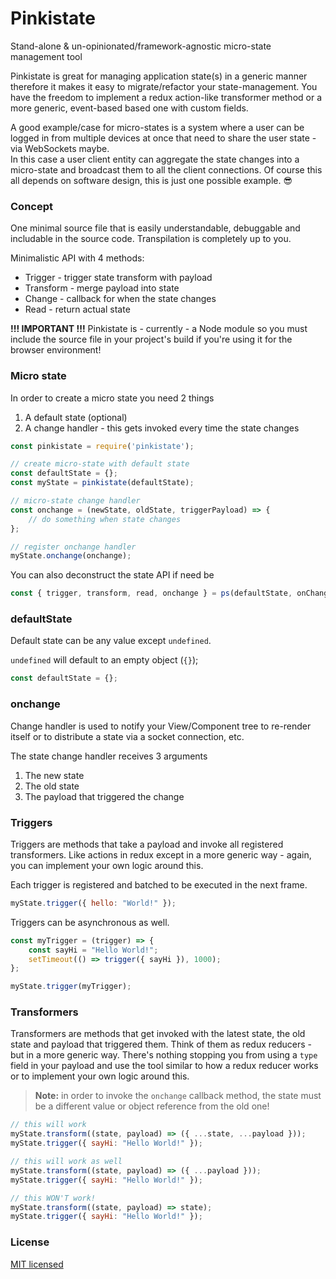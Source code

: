 Pinkistate
==========

Stand-alone & un-opinionated/framework-agnostic micro-state management tool

Pinkistate is great for managing application state(s) in a generic manner therefore it makes it easy to migrate/refactor your state-management.
You have the freedom to implement a redux action-like transformer method or a more generic, event-based based one with custom fields.

A good example/case for micro-states is a system where a user can be logged in from multiple devices at once that need to share the user state - via WebSockets maybe.  
In this case a user client entity can aggregate the state changes into a micro-state and broadcast them to all the client connections.
Of course this all depends on software design, this is just one possible example. :sunglasses: 

### Concept

One minimal source file that is easily understandable, debuggable and includable in the source code.
Transpilation is completely up to you.

Minimalistic API with 4 methods:
- Trigger - trigger state transform with payload
- Transform - merge payload into state
- Change - callback for when the state changes
- Read - return actual state

**!!! IMPORTANT !!!** Pinkistate is - currently - a Node module so you must include the source file in your project's build if you're using it for the browser environment!

### Micro state

In order to create a micro state you need 2 things
1. A default state (optional)
1. A change handler - this gets invoked every time the state changes

```js
const pinkistate = require('pinkistate');

// create micro-state with default state
const defaultState = {};
const myState = pinkistate(defaultState);

// micro-state change handler
const onchange = (newState, oldState, triggerPayload) => {
    // do something when state changes
};

// register onchange handler
myState.onchange(onchange);
```

You can also deconstruct the state API if need be

```js
const { trigger, transform, read, onchange } = ps(defaultState, onChange);
```

### defaultState

Default state can be any value except `undefined`.

`undefined` will default to an empty object (`{}`);

```js
const defaultState = {};
```

### onchange

Change handler is used to notify your View/Component tree to re-render itself or to distribute a state via a socket connection, etc.

The state change handler receives 3 arguments
1. The new state
1. The old state
1. The payload that triggered the change

### Triggers

Triggers are methods that take a payload and invoke all registered transformers.
Like actions in redux except in a more generic way - again, you can implement your own logic around this.

Each trigger is registered and batched to be executed in the next frame.

```js
myState.trigger({ hello: "World!" });
```

Triggers can be asynchronous as well.

```js
const myTrigger = (trigger) => {
    const sayHi = "Hello World!";
    setTimeout(() => trigger({ sayHi }), 1000);
};

myState.trigger(myTrigger);
```

### Transformers

Transformers are methods that get invoked with the latest state, the old state and payload that triggered them.
Think of them as redux reducers - but in a more generic way.
There's nothing stopping you from using a `type` field in your payload and use the tool similar to how a redux reducer works or to implement your own logic around this.

> **Note:** in order to invoke the `onchange` callback method, the state must be a different value or object reference from the old one!

```js
// this will work
myState.transform((state, payload) => ({ ...state, ...payload }));
myState.trigger({ sayHi: "Hello World!" });

// this will work as well
myState.transform((state, payload) => ({ ...payload }));
myState.trigger({ sayHi: "Hello World!" });

// this WON'T work!
myState.transform((state, payload) => state);
myState.trigger({ sayHi: "Hello World!" });
```

### License
[MIT licensed](./LICENSE)